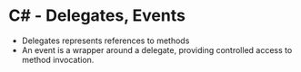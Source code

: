 # C# - Delegates, Events
- Delegates represents references to methods
- An event is a wrapper around a delegate, providing controlled access to method invocation.